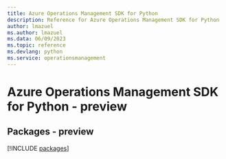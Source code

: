 ```yaml
---
title: Azure Operations Management SDK for Python
description: Reference for Azure Operations Management SDK for Python
author: lmazuel
ms.author: lmazuel
ms.data: 06/09/2023
ms.topic: reference
ms.devlang: python
ms.service: operationsmanagement
---
```

# Azure Operations Management SDK for Python - preview
## Packages - preview
[!INCLUDE [packages](operations-management-index.md)]